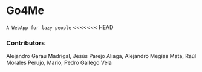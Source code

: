 # Go4Me
```A WebApp for lazy people```
<<<<<<< HEAD

### Contributors

Alejandro Garau Madrigal, Jesús Parejo Aliaga, Alejandro Megías Mata, Raúl Morales Perujo,
Mario, Pedro Gallego Vela
